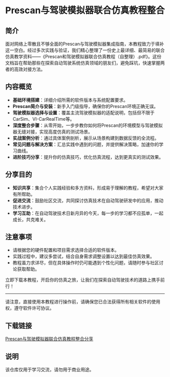 # Prescan与驾驶模拟器联合仿真教程整合

## 简介
面对网络上零散且不够全面的Prescan与驾驶模拟器集成指南，本教程致力于填补这一空白。经过多次实践与验证，我们精心整理了一份史上最详细、最简易的联合仿真教学资料——《Prescan和驾驶模拟器联合仿真教程（自整理）.pdf》。这份文档旨在帮助那些在探索自动驾驶系统仿真领域的朋友们，避免踩坑，快速掌握两者的高效对接方法。

## 内容概览
- **基础环境搭建**：详细介绍所需的软件版本与系统配置要求。
- **Prescan简介与安装**：新手入门级指导，确保你的Prescan环境正确无误。
- **驾驶模拟器选择与设置**：覆盖主流驾驶模拟器的适配说明，包括但不限于CarSim、VI-CarRealTime等。
- **深度整合步骤**：从零开始，一步步教你如何将Prescan的环境模型与驾驶模拟器无缝对接，实现高度仿真的测试场景。
- **实战案例分析**：通过具体案例剖析，展示从场景构建到数据反馈的全流程。
- **常见问题与解决方案**：汇总实践中遇到的问题，并提供解决策略，加速你的学习曲线。
- **进阶技巧分享**：提升你的仿真技巧，优化仿真流程，达到更真实的测试效果。

## 分享目的
- **知识共享**：集合个人实践经验和多方资料，形成易于理解的教程，希望对大家有所帮助。
- **促进交流**：鼓励社区交流，共同探讨仿真技术在自动驾驶研发中的应用，推动技术进步。
- **学习互助**：在自动驾驶技术日新月异的今天，每一步的学习都不应孤单，一起成长，共克难关。

## 注意事项
- 请根据您的硬件配置和项目需求选择合适的软件版本。
- 实践过程中，建议多尝试，结合自身需求调整设置以达到最佳仿真效果。
- 教程虽力求详尽，但在具体操作时仍可能遇到个性化问题，请随时参与社区讨论获取帮助。

立即下载本教程，开启你的仿真之旅，让我们在探索自动驾驶技术的道路上携手前行！

---

请注意，直接使用本教程进行操作前，请确保您已合法获得所有相关软件的使用权，遵守软件许可协议。

## 下载链接
[Prescan与驾驶模拟器联合仿真教程整合分享](https://pan.quark.cn/s/5c583bff0160)

## 说明

该仓库仅用于学习交流，请勿用于商业用途。
